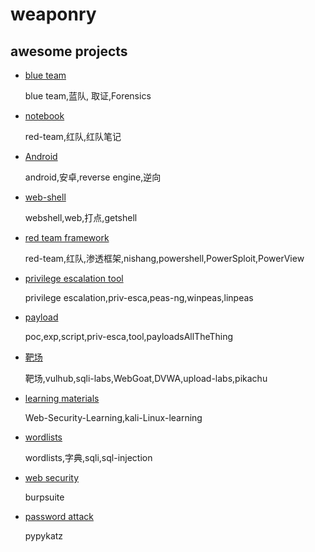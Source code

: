 # weaponry

## awesome projects

* [blue team](./010-pen/010-blue-team.md)

    blue team,蓝队, 取证,Forensics

* [notebook](./010-pen/020-notebook.md)

    red-team,红队,红队笔记

* [Android](./010-pen/030-re-android.md)

    android,安卓,reverse engine,逆向

* [web-shell](./010-pen/040-webshell.md)

    webshell,web,打点,getshell

* [red team framework](./010-pen/050-redteam-framework.md)

    red-team,红队,渗透框架,nishang,powershell,PowerSploit,PowerView

* [privilege escalation tool](./010-pen/060-priv-esca.md)

    privilege escalation,priv-esca,peas-ng,winpeas,linpeas

* [payload](./010-pen/070-payload.md)

    poc,exp,script,priv-esca,tool,payloadsAllTheThing

* [靶场](./010-pen/080-shooting-range.md)

    靶场,vulhub,sqli-labs,WebGoat,DVWA,upload-labs,pikachu

* [learning materials](./010-pen/090-learning-materials.md)

    Web-Security-Learning,kali-Linux-learning

* [wordlists](./010-pen/110-wordlists.md)

    wordlists,字典,sqli,sql-injection

* [web security](./010-pen/120-web-security.md)

    burpsuite

* [password attack](./010-pen/130-password-attack.md)

    pypykatz
